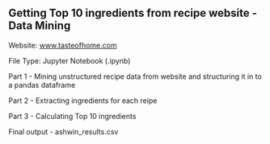 ## Getting Top 10 ingredients from recipe website - Data Mining

Website: www.tasteofhome.com

File Type: Jupyter Notebook (.ipynb)



Part 1 - Mining unstructured recipe data from website and structuring it in to a pandas dataframe

Part 2 - Extracting ingredients for each reipe

Part 3 - Calculating Top 10 ingredients

Final output - ashwin_results.csv
